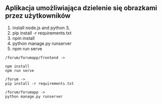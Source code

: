 ## Aplikacja umożliwiająca dzielenie się obrazkami przez użytkowników


1. install node.js and python 3,
2. pip install -r requirements.txt
3. npm install
4. python manage.py runserver
5. npm run serve


```
/forum/forumapp/frontend ->

npm install
npm run serve
```

```
/forum ->
pip install -r requirements.txt

/forum/forumapp ->
python manage.py runserver
```
